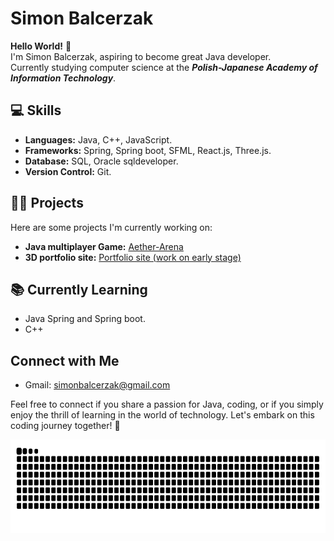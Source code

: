 # Simon Balcerzak

**Hello World!** 👋  
I'm Simon Balcerzak, aspiring to become great Java developer.  
Currently studying computer science at the ***Polish-Japanese Academy of Information Technology***.  
## 💻 Skills
- **Languages:** Java, C++, JavaScript.
- **Frameworks:** Spring, Spring boot, SFML, React.js, Three.js. 
- **Database:** SQL, Oracle sqldeveloper.
- **Version Control:** Git.

## 👨‍💻 Projects
Here are some projects I'm currently working on:
- **Java multiplayer Game:** [Aether-Arena](https://github.com/PerfectPurplee/Aether-Arena)
- **3D portfolio site:** [Portfolio site (work on early stage)](https://github.com/PerfectPurplee/portfolio-site)
  

## 📚 Currently Learning
- Java Spring and Spring boot.
- C++

## Connect with Me
- Gmail: [simonbalcerzak@gmail.com](mailto:simonbalcerzak@gmail.com)

Feel free to connect if you share a passion for Java, coding, or if you simply enjoy the thrill of learning in the world of technology. Let's embark on this coding journey together! 🚀

<img src="https://raw.githubusercontent.com/PerfectPurplee/PerfectPurplee/output/snake.svg" alt="Snake animation" height="150" />

###





